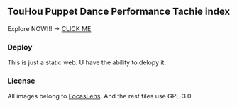 ## TouHou Puppet Dance Performance Tachie index

Explore NOW!!! -> [CLICK ME](https://thpdp.ver.moe/)

### Deploy

This is just a static web. U have the ability to delopy it.

### License

All images belong to [FocasLens](http://www.fo-lens.net/). And the rest files use GPL-3.0.
